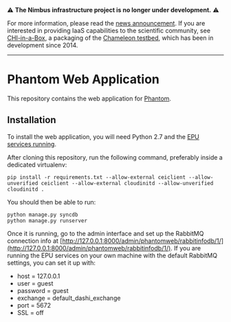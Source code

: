 :warning: **The Nimbus infrastructure project is no longer under development.** :warning:

For more information, please read the [news announcement](http://www.nimbusproject.org/news/#440). If you are interested in providing IaaS capabilities to the scientific community, see [CHI-in-a-Box](https://github.com/chameleoncloud/chi-in-a-box), a packaging of the [Chameleon testbed](https://www.chameleoncloud.org), which has been in development since 2014.

---

# Phantom Web Application

This repository contains the web application for [Phantom](http://www.nimbusproject.org/doc/phantom/latest/).

## Installation

To install the web application, you will need Python 2.7 and the [EPU services running](https://github.com/nimbusproject/epu).

After cloning this repository, run the following command, preferably inside a dedicated virtualenv:

    pip install -r requirements.txt --allow-external ceiclient --allow-unverified ceiclient --allow-external cloudinitd --allow-unverified cloudinitd .

You should then be able to run:

    python manage.py syncdb
    python manage.py runserver

Once it is running, go to the admin interface and set up the RabbitMQ
connection info at [http://127.0.0.1:8000/admin/phantomweb/rabbitinfodb/1/](http://127.0.0.1:8000/admin/phantomweb/rabbitinfodb/1/).
If you are running the EPU services on your own machine with the default
RabbitMQ settings, you can set it up with:

* host = 127.0.0.1
* user = guest
* password = guest
* exchange = default_dashi_exchange
* port = 5672
* SSL = off
